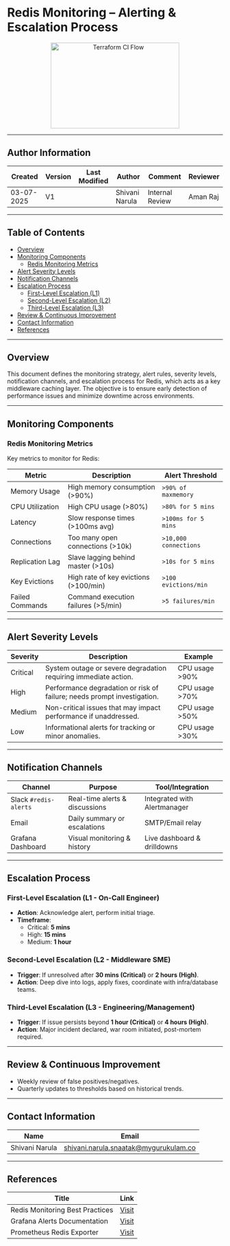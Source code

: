 # Redis Monitoring – Alerting & Escalation Process

<div align="center">
  <img src="https://github.com/user-attachments/assets/90643981-aa08-4e17-8d5e-60ac1e3ea334" alt="Terraform CI Flow" width="300" height="200">
</div>

---

## Author Information

| Created | Version | Last Modified | Author | Comment | Reviewer |
| --- | --- | --- | --- | --- | --- |
| 03-07-2025 | V1 |     | Shivani Narula | Internal Review | Aman Raj |

---

## Table of Contents  
- [Overview](#overview)  
- [Monitoring Components](#monitoring-components)  
  - [Redis Monitoring Metrics](#redis-monitoring-metrics)  
- [Alert Severity Levels](#alert-severity-levels)  
- [Notification Channels](#notification-channels)  
- [Escalation Process](#escalation-process)  
  - [First-Level Escalation (L1)](#first-level-escalation-l1---on-call-engineer)  
  - [Second-Level Escalation (L2)](#second-level-escalation-l2---middleware-sme)  
  - [Third-Level Escalation (L3)](#third-level-escalation-l3---engineeringmanagement)  
- [Review & Continuous Improvement](#review--continuous-improvement)  
- [Contact Information](#contact-information)  
- [References](#references)  

---

## Overview  
This document defines the monitoring strategy, alert rules, severity levels, notification channels, and escalation process for Redis, which acts as a key middleware caching layer. The objective is to ensure early detection of performance issues and minimize downtime across environments.

---

## Monitoring Components

### Redis Monitoring Metrics  
Key metrics to monitor for Redis:  

| Metric               | Description                              | Alert Threshold                     |
|----------------------|-----------------------------------------|-------------------------------------|
| Memory Usage         | High memory consumption (>90%)          | `>90% of maxmemory`                 |
| CPU Utilization      | High CPU usage (>80%)                   | `>80% for 5 mins`                   |
| Latency              | Slow response times (>100ms avg)        | `>100ms for 5 mins`                 |
| Connections          | Too many open connections (>10k)        | `>10,000 connections`               |
| Replication Lag      | Slave lagging behind master (>10s)      | `>10s for 5 mins`                   |
| Key Evictions        | High rate of key evictions (>100/min)   | `>100 evictions/min`                |
| Failed Commands      | Command execution failures (>5/min)     | `>5 failures/min`                   |

---

## Alert Severity Levels

| Severity | Description                                                             | Example        |
| -------- | ----------------------------------------------------------------------- | -------------- |
| Critical | System outage or severe degradation requiring immediate action.         | CPU usage >90% |
| High     | Performance degradation or risk of failure; needs prompt investigation. | CPU usage >70% |
| Medium   | Non-critical issues that may impact performance if unaddressed.         | CPU usage >50% |
| Low      | Informational alerts for tracking or minor anomalies.                   | CPU usage >30% |

---

## Notification Channels  

| Channel               | Purpose                        | Tool/Integration             |
| --------------------- | ------------------------------ | ---------------------------- |
| Slack `#redis-alerts` | Real-time alerts & discussions | Integrated with Alertmanager |
| Email                 | Daily summary or escalations   | SMTP/Email relay             |
| Grafana Dashboard     | Visual monitoring & history    | Live dashboard & drilldowns  |

---

## Escalation Process

### First-Level Escalation (L1 - On-Call Engineer)  
- **Action**: Acknowledge alert, perform initial triage.  
- **Timeframe**:  
  - Critical: **5 mins**  
  - High: **15 mins**  
  - Medium: **1 hour**  

### Second-Level Escalation (L2 - Middleware SME)  
- **Trigger**: If unresolved after **30 mins (Critical)** or **2 hours (High)**.  
- **Action**: Deep dive into logs, apply fixes, coordinate with infra/database teams.  

### Third-Level Escalation (L3 - Engineering/Management)  
- **Trigger**: If issue persists beyond **1 hour (Critical)** or **4 hours (High)**.  
- **Action**: Major incident declared, war room initiated, post-mortem required.   

---

## Review & Continuous Improvement  
- Weekly review of false positives/negatives.  
- Quarterly updates to thresholds based on historical trends.  

---

## Contact Information  
| Name            | Email                                      |
|-----------------|--------------------------------------------|
| Shivani Narula | shivani.narula.snaatak@mygurukulam.co    |  

---

## References  
| Title                           | Link                                                       |
| ------------------------------- | ---------------------------------------------------------- |
| Redis Monitoring Best Practices | [Visit](https://www.groundcover.com/blog/monitor-redis)      |
| Grafana Alerts Documentation    | [Visit](https://grafana.com/docs/grafana/latest/alerting/) |
| Prometheus Redis Exporter       | [Visit](https://github.com/oliver006/redis_exporter)       |
